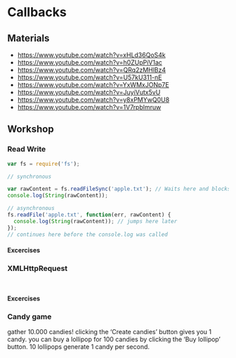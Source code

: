 # Callbacks

## Materials
 - https://www.youtube.com/watch?v=xHLd36QoS4k
 - https://www.youtube.com/watch?v=h0ZUpPiV1ac
 - https://www.youtube.com/watch?v=QRq2zMHlBz4
 - https://www.youtube.com/watch?v=U57kU311-nE
 - https://www.youtube.com/watch?v=YxWMxJONp7E
 - https://www.youtube.com/watch?v=JuyiVutx5vU
 - https://www.youtube.com/watch?v=y8xPMYwQ0U8
 - https://www.youtube.com/watch?v=1V7rpblmruw

## Workshop

### Read Write
```javascript
var fs = require('fs');

// synchronous

var rawContent = fs.readFileSync('apple.txt'); // Waits here and blocks everything
console.log(String(rawContent));

// asynchronous
fs.readFile('apple.txt', function(err, rawContent) {
  console.log(String(rawContent)); // jumps here later
});
// continues here before the console.log was called


```

#### Excercises

### XMLHttpRequest
```javascript



```

#### Excercises




### Candy game

gather 10.000 candies!
clicking the ‘Create candies’ button gives you 1 candy.
you can buy a lollipop for 100 candies by clicking the ‘Buy lollipop’ button.
10 lollipops generate 1 candy per second.
